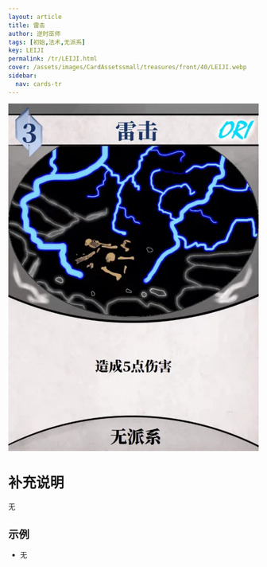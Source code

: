 ```yaml
---
layout: article
title: 雷击
author: 逆时巫师
tags: [初始,法术,无派系]
key: LEIJI
permalink: /tr/LEIJI.html
cover: /assets/images/CardAssetssmall/treasures/front/40/LEIJI.webp
sidebar:
  nav: cards-tr
---
```

![](/assets/images/CardAssets/treasures/front/40/LEIJI.webp)

# 补充说明
无


## 示例
* 无